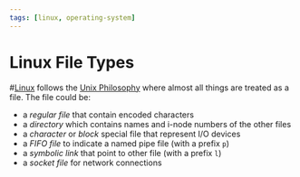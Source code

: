```yaml
---
tags: [linux, operating-system]
---
```


# Linux File Types

#[Linux](202204081225.md) follows the [Unix Philosophy](202207142105.md) where
almost all things are treated as a file. The file could be:
- a *regular file* that contain encoded characters
- a *directory* which contains names and i-node numbers of the other files
- a *character* or *block* special file that represent I/O devices
- a *FIFO file* to indicate a named pipe file (with a prefix `p`)
- a *symbolic link* that point to other file (with a prefix `l`)
- a *socket file* for network connections
